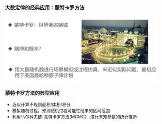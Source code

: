 ### 大数定律的经典应用：蒙特卡罗方法

![image-20230405171343353](%E8%92%99%E7%89%B9%E5%8D%A1%E7%BD%97%E6%96%B9%E6%B3%95%E7%9A%84%E5%BA%94%E7%94%A8%E8%83%8C%E6%99%AF.assets/image-20230405171343353.png)

### 蒙特卡罗方法的典型应用

* 近似计算不规则面积/体积/积分
* 模拟随机过程，预测随机过程可能性结果的区问范围
* 利用马尔科夫链-蒙特卡罗方法(MCMC） 进行末知参数的统计推断